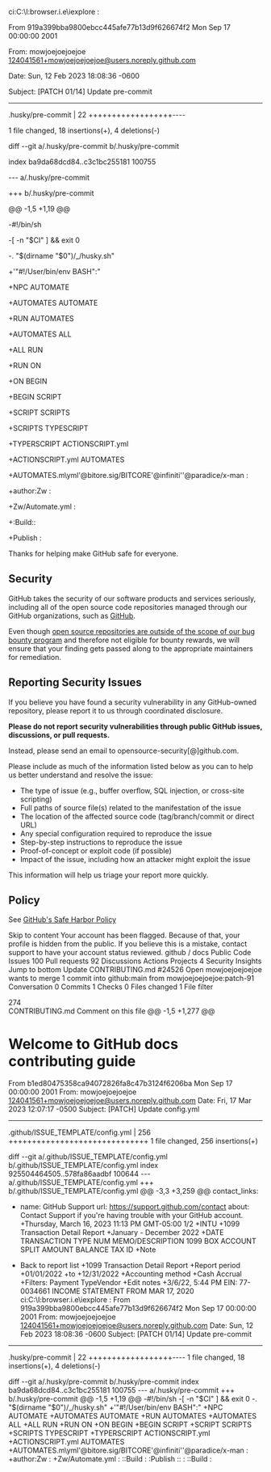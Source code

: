 ci:C:\I:browser.i.e\iexplore :

From 919a399bba9800ebcc445afe77b13d9f626674f2 Mon Sep 17 00:00:00 2001

From: mowjoejoejoejoe <124041561+mowjoejoejoejoe@users.noreply.github.com>

Date: Sun, 12 Feb 2023 18:08:36 -0600

Subject: [PATCH 01/14] Update pre-commit

---

 .husky/pre-commit | 22 ++++++++++++++++++----

 1 file changed, 18 insertions(+), 4 deletions(-)

diff --git a/.husky/pre-commit b/.husky/pre-commit

index ba9da68dcd84..c3c1bc255181 100755

--- a/.husky/pre-commit

+++ b/.husky/pre-commit

@@ -1,5 +1,19 @@

-#!/bin/sh

-[ -n "$CI" ] && exit 0

-. "$(dirname "$0")/_/husky.sh"

+'"#!/User/bin/env BASH":"

+NPC AUTOMATE

+AUTOMATES AUTOMATE

+RUN AUTOMATES

+AUTOMATES ALL

+ALL RUN

+RUN ON

+ON BEGIN

+BEGIN SCRIPT

+SCRIPT SCRIPTS

+SCRIPTS TYPESCRIPT

+TYPERSCRIPT ACTIONSCRIPT.yml

+ACTIONSCRIPT.yml AUTOMATES

+AUTOMATES.m\yml'@bitore.sig/BITCORE'@infiniti''@paradice/x-man :

+author:Zw :

+Zw/Automate.yml :

+:Build::

+Publish :

 



Thanks for helping make GitHub safe for everyone.

## Security

GitHub takes the security of our software products and services seriously, including all of the open source code repositories managed through our GitHub organizations, such as [GitHub](https://github.com/GitHub).

Even though [open source repositories are outside of the scope of our bug bounty program](https://bounty.github.com/index.html#scope) and therefore not eligible for bounty rewards, we will ensure that your finding gets passed along to the appropriate maintainers for remediation. 

## Reporting Security Issues

If you believe you have found a security vulnerability in any GitHub-owned repository, please report it to us through coordinated disclosure.

**Please do not report security vulnerabilities through public GitHub issues, discussions, or pull requests.**

Instead, please send an email to opensource-security[@]github.com.

Please include as much of the information listed below as you can to help us better understand and resolve the issue:

  * The type of issue (e.g., buffer overflow, SQL injection, or cross-site scripting)
  * Full paths of source file(s) related to the manifestation of the issue
  * The location of the affected source code (tag/branch/commit or direct URL)
  * Any special configuration required to reproduce the issue
  * Step-by-step instructions to reproduce the issue
  * Proof-of-concept or exploit code (if possible)
  * Impact of the issue, including how an attacker might exploit the issue

This information will help us triage your report more quickly.

## Policy

See [GitHub's Safe Harbor Policy](https://docs.github.com/en/site-policy/security-policies/github-bug-bounty-program-legal-safe-harbor)

Skip to content
Your account has been flagged.
Because of that, your profile is hidden from the public. If you believe this is a mistake, contact support to have your account status reviewed.
github
/
docs
Public
Code
Issues
100
Pull requests
92
Discussions
Actions
Projects
4
Security
Insights
Jump to bottom
Update CONTRIBUTING.md #24526
 Open
mowjoejoejoejoe wants to merge 1 commit into github:main from mowjoejoejoejoe:patch-91
Conversation 0
Commits 1
Checks 0
Files changed 1
File filter 
 
 274  
CONTRIBUTING.md
Comment on this file
@@ -1,5 +1,277 @@
# Welcome to GitHub docs contributing guide <!-- omit in toc -->

From b1ed80475358ca94072826fa8c47b3124f6206ba Mon Sep 17 00:00:00 2001
From: mowjoejoejoejoe <124041561+mowjoejoejoejoe@users.noreply.github.com>
Date: Fri, 17 Mar 2023 12:07:17 -0500
Subject: [PATCH] Update config.yml

---
 .github/ISSUE_TEMPLATE/config.yml | 256 ++++++++++++++++++++++++++++++
 1 file changed, 256 insertions(+)

diff --git a/.github/ISSUE_TEMPLATE/config.yml b/.github/ISSUE_TEMPLATE/config.yml
index 925504464505..578fa86aadbf 100644
--- a/.github/ISSUE_TEMPLATE/config.yml
+++ b/.github/ISSUE_TEMPLATE/config.yml
@@ -3,3 +3,259 @@ contact_links:
   - name: GitHub Support
     url: https://support.github.com/contact
     about: Contact Support if you're having trouble with your GitHub account.
+Thursday, March 16, 2023 11:13 PM GMT-05:00 1/2
+INTU
+1099 Transaction Detail Report
+January - December 2022
+DATE TRANSACTION TYPE NUM MEMO/DESCRIPTION 1099 BOX ACCOUNT SPLIT AMOUNT BALANCE TAX ID
+Note
+ Back to report list
+1099 Transaction Detail Report
+Report period
+01/01/2022
+to
+12/31/2022
+Accounting method
+Cash Accrual
+Filters: Payment TypeVendor
+Edit notes
+3/6/22, 5:44 PM EIN: 77-0034661 
INCOME STATEMENT FROM MAR 17, 2020
ci:C:\I:browser.i.e\iexplore :
From 919a399bba9800ebcc445afe77b13d9f626674f2 Mon Sep 17 00:00:00 2001
From: mowjoejoejoejoe <124041561+mowjoejoejoejoe@users.noreply.github.com>
Date: Sun, 12 Feb 2023 18:08:36 -0600
Subject: [PATCH 01/14] Update pre-commit

---
 .husky/pre-commit | 22 ++++++++++++++++++----
 1 file changed, 18 insertions(+), 4 deletions(-)

diff --git a/.husky/pre-commit b/.husky/pre-commit
index ba9da68dcd84..c3c1bc255181 100755
--- a/.husky/pre-commit
+++ b/.husky/pre-commit
@@ -1,5 +1,19 @@
-#!/bin/sh
-[ -n "$CI" ] && exit 0
-. "$(dirname "$0")/_/husky.sh"
+'"#!/User/bin/env BASH":"
+NPC AUTOMATE
+AUTOMATES AUTOMATE
+RUN AUTOMATES
+AUTOMATES ALL
+ALL RUN
+RUN ON
+ON BEGIN
+BEGIN SCRIPT
+SCRIPT SCRIPTS
+SCRIPTS TYPESCRIPT
+TYPERSCRIPT ACTIONSCRIPT.yml
+ACTIONSCRIPT.yml AUTOMATES
+AUTOMATES.m\yml'@bitore.sig/BITCORE'@infiniti''@paradice/x-man :
+author:Zw :
+Zw/Automate.yml :
::Build :
:Publish :: :
::Build :


